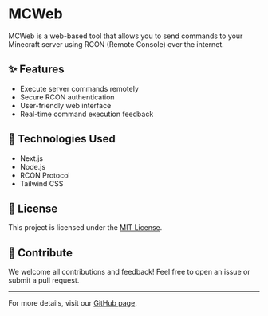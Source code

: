 # MCWeb

MCWeb is a web-based tool that allows you to send commands to your Minecraft server using RCON (Remote Console) over the internet.

## ✨ Features
- Execute server commands remotely
- Secure RCON authentication
- User-friendly web interface
- Real-time command execution feedback

## 🚀 Technologies Used
- Next.js
- Node.js
- RCON Protocol
- Tailwind CSS

## 📜 License
This project is licensed under the [MIT License](LICENSE).

## 💬 Contribute
We welcome all contributions and feedback! Feel free to open an issue or submit a pull request.

---

For more details, visit our [GitHub page](https://github.com/DrHalleymcweb).
